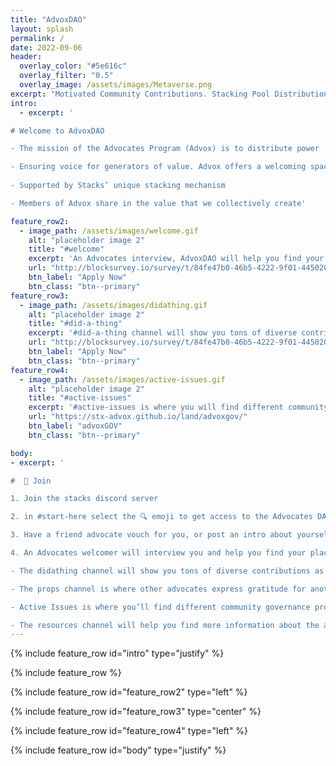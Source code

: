 ```yaml
---
title: "AdvoxDAO"
layout: splash
permalink: /
date: 2022-09-06
header:
  overlay_color: "#5e616c"
  overlay_filter: "0.5"
  overlay_image: /assets/images/Metaverse.png
excerpt: "Motivated Community Contributions. Stacking Pool Distribution. Longterm Community Power & Innovation."
intro: 
  - excerpt: '

# Welcome to AdvoxDAO

- The mission of the Advocates Program (Advox) is to distribute power 

- Ensuring voice for generators of value. Advox offers a welcoming space for anyone to get involved in the Stacks community
 
- Supported by Stacks’ unique stacking mechanism 

- Members of Advox share in the value that we collectively create'

feature_row2:
  - image_path: /assets/images/welcome.gif
    alt: "placeholder image 2"
    title: "#welcome"
    excerpt: 'An Advocates interview, AdvoxDAO will help you find your place in Stacks.'
    url: "http://blocksurvey.io/survey/t/84fe47b0-46b5-4222-9f01-445020467e5d/r/o"
    btn_label: "Apply Now"
    btn_class: "btn--primary"
feature_row3:
  - image_path: /assets/images/didathing.gif
    alt: "placeholder image 2"
    title: "#did-a-thing"
    excerpt: '#did-a-thing channel will show you tons of diverse contributions. Examples of the great efforts you can contribute to the ecosystem'
    url: "http://blocksurvey.io/survey/t/84fe47b0-46b5-4222-9f01-445020467e5d/r/o"
    btn_label: "Apply Now"
    btn_class: "btn--primary"
feature_row4:
  - image_path: /assets/images/active-issues.gif
    alt: "placeholder image 2"
    title: "#active-issues"
    excerpt: '#active-issues is where you will find different community governance proposals.'
    url: "https://stx-advox.github.io/land/advoxgov/"
    btn_label: "advoxGOV"
    btn_class: "btn--primary"

body:
- excerpt: ' 

#  🤝 Join

1. Join the stacks discord server 

2. in #start-here select the 🔍 emoji to get access to the Advocates DAO category

3. Have a friend advocate vouch for you, or post an intro about yourself directly in the #join-requests channel

4. An Advocates welcomer will interview you and help you find your place in the program

- The didathing channel will show you tons of diverse contributions as examples of the things you can contribute to the ecosystem

- The props channel is where other advocates express gratitude for another community member for something they did, garnering an environment of mutual appreciation.

- Active Issues is where you’ll find different community governance proposals to learn why the advocates program is the way it is now. 

- The resources channel will help you find more information about the advocates program'
---
```

{% include feature_row id="intro" type="justify" %}

{% include feature_row %}

{% include feature_row id="feature_row2" type="left" %}

{% include feature_row id="feature_row3" type="center" %}

{% include feature_row id="feature_row4" type="left" %}

{% include feature_row id="body" type="justify" %}
